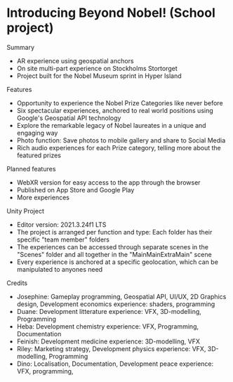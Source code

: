 # Introducing Beyond Nobel! (School project)

Summary
  - AR experience using geospatial anchors
  - On site multi-part experience on Stockholms Stortorget
  - Project built for the Nobel Museum sprint in Hyper Island

Features
  - Opportunity to experience the Nobel Prize Categories like never before
  - Six spectacular experiences, anchored to real world positions using Google's Geospatial API technology
  - Explore the remarkable legacy of Nobel laureates in a unique and engaging way
  - Photo function: Save photos to mobile gallery and share to Social Media
  - Rich audio experiences for each Prize category, telling more about the featured prizes

Planned features
  - WebXR version for easy access to the app through the browser
  - Published on App Store and Google Play
  - More experiences

Unity Project
 - Editor version: 2021.3.24f1 LTS
 - The project is arranged per function and type: Each folder has their specific "team member" folders
 - The experiences can be accessed through separate scenes in the "Scenes" folder and all together in the "MainMainExtraMain" scene
 - Every experience is anchored at a specific geolocation, which can be manipulated to anyones need

Credits
 - Josephine: Gameplay programming, Geospatial API, UI/UX, 2D Graphics design, Development economics experience: shaders, programming
 - Duane: Development litterature experience: VFX, 3D-modelling, Programming
 - Heba: Development chemistry experience: VFX, Programming, Documentation
 - Feinish: Development medicine experience: 3D-modelling, VFX
 - Riley: Marketing strategy, Development physics experience: VFX, 3D-modelling, Programming
 - Dino: Localisation, Documentation, Development peace experience: VFX, programming, 
